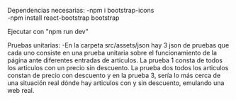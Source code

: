 Dependencias necesarias:
    -npm i bootstrap-icons <br>
    -npm install react-bootstrap bootstrap

Ejecutar con "npm run dev"

Pruebas unitarias:
    -En la carpeta src/assets/json hay 3 json de pruebas que cada uno consiste en una prueba unitaria sobre el funcionamiento de la página ante diferentes entradas de articulos. La prueba 1 consta de todos los articulos con un precio sin descuento. La prueba dos todos los articulos constan de precio con descuento y en la prueba 3, sería lo más cerca de una situación real dónde hay articulos con y sin descuento, emulando una web real.   